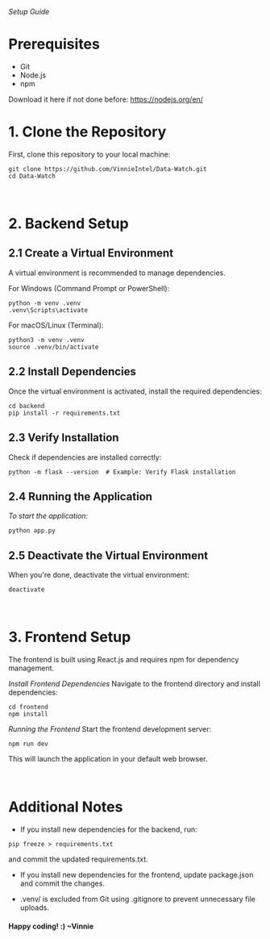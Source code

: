 *Setup Guide*

# Prerequisites
- Git
- Node.js
- npm

Download it here if not done before: https://nodejs.org/en/

# 1. Clone the Repository

First, clone this repository to your local machine:
```
git clone https://github.com/VinnieIntel/Data-Watch.git
cd Data-Watch
```
<br/>

# 2. Backend Setup

## 2.1 Create a Virtual Environment

A virtual environment is recommended to manage dependencies.

For Windows (Command Prompt or PowerShell):

```
python -m venv .venv
.venv\Scripts\activate
```

For macOS/Linux (Terminal):
```
python3 -m venv .venv
source .venv/bin/activate
```

## 2.2 Install Dependencies

Once the virtual environment is activated, install the required dependencies:

```
cd backend
pip install -r requirements.txt
```

## 2.3 Verify Installation

Check if dependencies are installed correctly:
```
python -m flask --version  # Example: Verify Flask installation
```

## 2.4 Running the Application

_To start the application:_
```
python app.py
```


## 2.5 Deactivate the Virtual Environment

When you're done, deactivate the virtual environment:

```
deactivate
```

<br/>

# 3. Frontend Setup
The frontend is built using React.js and requires npm for dependency management.

_Install Frontend Dependencies_
Navigate to the frontend directory and install dependencies:
```
cd frontend
npm install
```
_Running the Frontend_
Start the frontend development server:
```
npm run dev
```
This will launch the application in your default web browser.

<br/>

# Additional Notes

- If you install new dependencies for the backend, run:
```
pip freeze > requirements.txt
```
and commit the updated requirements.txt.

- If you install new dependencies for the frontend, update package.json and commit the changes.

- .venv/ is excluded from Git using .gitignore to prevent unnecessary file uploads.

#### Happy coding! :) ~Vinnie